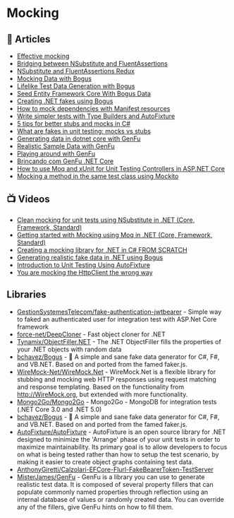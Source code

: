 # Mocking

## 📝 Articles

- [Effective mocking](https://cezarypiatek.github.io/post/effective-mocking/)
- [Bridging between NSubstitute and FluentAssertions](https://www.neovolve.com/2014/10/07/bridging-between-nsubstitute-and-fluentassertions/)
- [NSubstitute and FluentAssertions Redux](https://www.neovolve.com/2021/04/25/nsubstitute-and-fluentassertions-redux/)
- [Mocking Data with Bogus](https://dev.to/integerman/mocking-data-with-bogus-25ac)
- [Lifelike Test Data Generation with Bogus](http://dontcodetired.com/blog/post/Lifelike-Test-Data-Generation-with-Bogus)
- [Seed Entity Framework Core With Bogus Data](https://khalidabuhakmeh.com/seed-entity-framework-core-with-bogus)
- [Creating .NET fakes using Bogus](https://cmatskas.com/creating-net-fakes-using-bogus-2/)
- [How to mock dependencies with Manifest resources](https://www.code4it.dev/blog/mock-dependency-with-manifest-resources)
- [Write simpler tests with Type Builders and AutoFixture](https://canro91.github.io/2021/06/21/WriteSimplerTestsTypeBuilderAndAutoFixture/)
- [5 tips for better stubs and mocks in C#](https://canro91.github.io/2021/06/07/TipsForBetterStubsAndMocks/)
- [What are fakes in unit testing: mocks vs stubs](https://canro91.github.io/2021/05/24/WhatAreFakesInTesting/)
- [Generating data in dotnet core with GenFu](http://taswar.zeytinsoft.com/generating-data-in-dotnet-core-with-genfu/)
- [Realistic Sample Data with GenFu](https://www.davepaquette.com/archive/2015/11/15/realistic-sample-data-with-genfu.aspx)
- [Playing around with GenFu](https://asp.net-hacker.rocks/2016/01/27/playing-around-with-GenFu.html)
- [Brincando com GenFu .NET Core](https://dev.to/juniorporfirio/brincando-com-genfu-net-core-5gon)
- [How to use Moq and xUnit for Unit Testing Controllers in ASP.NET Core](https://www.hosting.work/aspnet-core-moq-xunit-unit-testing/)
- [Mocking a method in the same test class using Mockito](https://towardsdatascience.com/mocking-a-method-in-the-same-test-class-using-mockito-b8f997916109)

## 📺 Videos
- [Clean mocking for unit tests using NSubstitute in .NET (Core, Framework, Standard)](https://www.youtube.com/watch?v=LcQYv0cBWk0)
- [Getting started with Mocking using Moq in .NET (Core, Framework, Standard)](https://www.youtube.com/watch?v=9ZvDBSQa_so)
- [Creating a mocking library for .NET in C# FROM SCRATCH](https://www.youtube.com/watch?v=9kEURoqHKZ0)
- [Generating realistic fake data in .NET using Bogus](https://www.youtube.com/watch?v=T9pwE1GAr_U)
- [Introduction to Unit Testing Using AutoFixture](https://www.youtube.com/watch?v=ivEke62spOg)
- [You are mocking the HttpClient the wrong way](https://www.youtube.com/watch?v=7OFZZAHGv9o)

## Libraries
- [GestionSystemesTelecom/fake-authentication-jwtbearer](https://github.com/GestionSystemesTelecom/fake-authentication-jwtbearer/) - Simple way to faked an authenticated user for integration test with ASP.Net Core framework
- [force-net/DeepCloner](https://github.com/force-net/DeepCloner) - Fast object cloner for .NET
- [Tynamix/ObjectFiller.NET](https://github.com/Tynamix/ObjectFiller.NET/) - The .NET ObjectFiller fills the properties of your .NET objects with random data
- [bchavez/Bogus](https://github.com/bchavez/Bogus) - 📇 A simple and sane fake data generator for C#, F#, and VB.NET. Based on and ported from the famed faker.js.
- [WireMock-Net/WireMock.Net](https://github.com/WireMock-Net/WireMock.Net) - WireMock.Net is a flexible library for stubbing and mocking web HTTP responses using request matching and response templating. Based on the functionality from http://WireMock.org, but extended with more functionality.
- [Mongo2Go/Mongo2Go](https://github.com/Mongo2Go/Mongo2Go) - Mongo2Go - MongoDB for integration tests (.NET Core 3.0 and .NET 5.0)
- [bchavez/Bogus](https://github.com/bchavez/Bogus) - 📇 A simple and sane fake data generator for C#, F#, and VB.NET. Based on and ported from the famed faker.js.
- [AutoFixture/AutoFixture](https://github.com/AutoFixture/AutoFixture) - AutoFixture is an open source library for .NET designed to minimize the 'Arrange' phase of your unit tests in order to maximize maintainability. Its primary goal is to allow developers to focus on what is being tested rather than how to setup the test scenario, by making it easier to create object graphs containing test data.
- [AnthonyGiretti/Calzolari-EFCore-Flurl-FakeBearerToken-TestServer](https://github.com/AnthonyGiretti/Calzolari-EFCore-Flurl-FakeBearerToken-TestServer)
- [MisterJames/GenFu](https://github.com/MisterJames/GenFu) - GenFu is a library you can use to generate realistic test data. It is composed of several property fillers that can populate commonly named properties through reflection using an internal database of values or randomly created data. You can override any of the fillers, give GenFu hints on how to fill them.